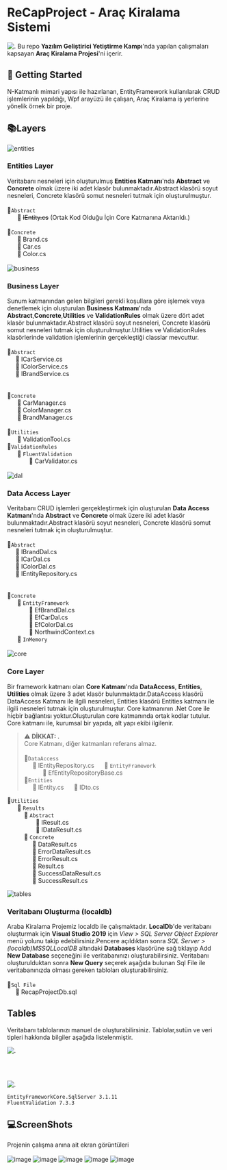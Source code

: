 # ReCapProject - Araç Kiralama Sistemi

![.](https://user-images.githubusercontent.com/77868230/107869922-c395d300-6ea4-11eb-9aab-12f9d5805555.png) 
Bu repo **Yazılım Geliştirici Yetiştirme Kampı**'nda yapılan çalışmaları kapsayan **Araç Kiralama Projesi**'ni içerir.
## :pushpin: Getting Started
N-Katmanlı mimari yapısı ile hazırlanan, EntityFramework kullanılarak CRUD işlemlerinin yapıldığı, Wpf arayüzü ile çalışan, Araç Kiralama iş yerlerine yönelik örnek bir proje.
## :books:Layers  
![entities](https://user-images.githubusercontent.com/77868230/107870096-c5609600-6ea6-11eb-82e6-8e797c8a3617.png)
### Entities Layer
Veritabanı nesneleri için oluşturulmuş **Entities Katmanı**'nda **Abstract** ve **Concrete** olmak üzere iki adet klasör bulunmaktadır.Abstract klasörü soyut nesneleri, Concrete klasörü somut nesneleri tutmak için oluşturulmuştur.  
<br>:file_folder:`Abstract`  
&nbsp;&nbsp;&nbsp;&nbsp;&nbsp;&nbsp;:page_facing_up: ~~IEntity.cs~~ (Ortak Kod Olduğu İçin Core Katmanına Aktarıldı.)
<br> <br> :file_folder:`Concrete`  
&nbsp;&nbsp;&nbsp;&nbsp;&nbsp;&nbsp;:page_facing_up: Brand.cs   <br />
&nbsp;&nbsp;&nbsp;&nbsp;&nbsp;&nbsp;:page_facing_up: Car.cs     <br />
&nbsp;&nbsp;&nbsp;&nbsp;&nbsp;&nbsp;:page_facing_up: Color.cs   <br />
<br>
![business](https://user-images.githubusercontent.com/77868230/107870095-c5609600-6ea6-11eb-901d-9e7c21c3b614.png)
###  Business Layer
Sunum katmanından gelen bilgileri gerekli koşullara göre işlemek veya denetlemek için oluşturulan **Business Katmanı**'nda **Abstract**,**Concrete**,**Utilities** ve **ValidationRules** olmak üzere dört adet klasör bulunmaktadır.Abstract klasörü soyut nesneleri, Concrete klasörü somut nesneleri tutmak için oluşturulmuştur.Utilities ve ValidationRules klasörlerinde validation işlemlerinin gerçekleştiği classlar mevcuttur.  
<br>:file_folder:`Abstract`  
&nbsp;&nbsp;&nbsp;&nbsp;&nbsp;:page_facing_up: ICarService.cs     <br />
&nbsp;&nbsp;&nbsp;&nbsp;&nbsp;:page_facing_up: IColorService.cs   <br />
&nbsp;&nbsp;&nbsp;&nbsp;&nbsp;:page_facing_up: IBrandService.cs   <br />
<br> <br> :file_folder:`Concrete`  
&nbsp;&nbsp;&nbsp;&nbsp;&nbsp;&nbsp;:page_facing_up: CarManager.cs       <br />
&nbsp;&nbsp;&nbsp;&nbsp;&nbsp;&nbsp;:page_facing_up: ColorManager.cs     <br />
&nbsp;&nbsp;&nbsp;&nbsp;&nbsp;&nbsp;:page_facing_up: BrandManager.cs     <br />
<br> :file_folder:`Utilities`  
&nbsp;&nbsp;&nbsp;&nbsp;&nbsp;&nbsp;:page_facing_up: ValidationTool.cs
<br> :file_folder:`ValidationRules`  
&nbsp;&nbsp;&nbsp;&nbsp;&nbsp;&nbsp;:file_folder: `FluentValidation`  
&nbsp;&nbsp;&nbsp;&nbsp;&nbsp;&nbsp;&nbsp;&nbsp;&nbsp;&nbsp;&nbsp;&nbsp;&nbsp;:page_facing_up: CarValidator.cs   
<br>
![dal](https://user-images.githubusercontent.com/77868230/107870097-c5f92c80-6ea6-11eb-90e2-4bbd7f36c561.png)
###  Data Access Layer
Veritabanı CRUD işlemleri gerçekleştirmek için oluşturulan **Data Access Katmanı**'nda **Abstract** ve **Concrete** olmak üzere iki adet klasör bulunmaktadır.Abstract klasörü soyut nesneleri, Concrete klasörü somut nesneleri tutmak için oluşturulmuştur.  
<br>:file_folder:`Abstract`  
&nbsp;&nbsp;&nbsp;&nbsp;&nbsp;:page_facing_up: IBrandDal.cs         <br />
&nbsp;&nbsp;&nbsp;&nbsp;&nbsp;:page_facing_up: ICarDal.cs           <br />
&nbsp;&nbsp;&nbsp;&nbsp;&nbsp;:page_facing_up: IColorDal.cs         <br />
&nbsp;&nbsp;&nbsp;&nbsp;&nbsp;:page_facing_up: IEntityRepository.cs <br />
<br> <br> :file_folder:`Concrete`  
&nbsp;&nbsp;&nbsp;&nbsp;&nbsp;&nbsp;:file_folder: `EntityFramework`    
&nbsp;&nbsp;&nbsp;&nbsp;&nbsp;&nbsp;&nbsp;&nbsp;&nbsp;&nbsp;&nbsp;&nbsp;&nbsp;:page_facing_up: EfBrandDal.cs        <br />
&nbsp;&nbsp;&nbsp;&nbsp;&nbsp;&nbsp;&nbsp;&nbsp;&nbsp;&nbsp;&nbsp;&nbsp;&nbsp;:page_facing_up: EfCarDal.cs          <br />
&nbsp;&nbsp;&nbsp;&nbsp;&nbsp;&nbsp;&nbsp;&nbsp;&nbsp;&nbsp;&nbsp;&nbsp;&nbsp;:page_facing_up: EfColorDal.cs        <br />
&nbsp;&nbsp;&nbsp;&nbsp;&nbsp;&nbsp;&nbsp;&nbsp;&nbsp;&nbsp;&nbsp;&nbsp;&nbsp;:page_facing_up: NorthwindContext.cs  <br />
&nbsp;&nbsp;&nbsp;&nbsp;&nbsp;&nbsp;:file_folder: `InMemory`    
<br>
![core](https://user-images.githubusercontent.com/77868230/107870091-c42f6900-6ea6-11eb-863e-63d30fa2128c.png)



###  Core Layer
Bir framework katmanı olan **Core Katmanı**'nda **DataAccess**, **Entities**, **Utilities** olmak üzere 3 adet klasör bulunmaktadır.DataAccess klasörü DataAccess Katmanı ile ilgili nesneleri, Entities klasörü Entities katmanı ile ilgili nesneleri tutmak için oluşturulmuştur. Core katmanının .Net Core ile hiçbir bağlantısı yoktur.Oluşturulan core katmanında ortak kodlar tutulur. Core katmanı ile, kurumsal bir yapıda, alt yapı ekibi ilgilenir.  
> **⚠ DİKKAT: .**  
> Core Katmanı, diğer katmanları referans almaz.
<br> <br> :file_folder:`DataAccess`  
&nbsp;&nbsp;&nbsp;&nbsp;&nbsp;:page_facing_up: IEntityRepository.cs
&nbsp;&nbsp;&nbsp;&nbsp;&nbsp;:file_folder: `EntityFramework`    
&nbsp;&nbsp;&nbsp;&nbsp;&nbsp;&nbsp;&nbsp;&nbsp;&nbsp;&nbsp;&nbsp;:page_facing_up: EfEntityRepositoryBase.cs
<br> :file_folder:`Entities`  
&nbsp;&nbsp;&nbsp;&nbsp;&nbsp;:page_facing_up: IEntity.cs
&nbsp;&nbsp;&nbsp;&nbsp;&nbsp;:page_facing_up: IDto.cs

:file_folder:`Utilities`  
&nbsp;&nbsp;&nbsp;&nbsp;&nbsp;&nbsp;:file_folder: `Results`  
&nbsp;&nbsp;&nbsp;&nbsp;&nbsp;&nbsp;&nbsp;&nbsp;&nbsp;&nbsp;:file_folder: `Abstract`  
&nbsp;&nbsp;&nbsp;&nbsp;&nbsp;&nbsp;&nbsp;&nbsp;&nbsp;&nbsp;&nbsp;&nbsp;&nbsp;&nbsp;&nbsp;&nbsp;&nbsp;:page_facing_up: IResult.cs <br />
&nbsp;&nbsp;&nbsp;&nbsp;&nbsp;&nbsp;&nbsp;&nbsp;&nbsp;&nbsp;&nbsp;&nbsp;&nbsp;&nbsp;&nbsp;&nbsp;&nbsp;:page_facing_up: IDataResult.cs  <br />
&nbsp;&nbsp;&nbsp;&nbsp;&nbsp;&nbsp;&nbsp;&nbsp;&nbsp;&nbsp;:file_folder: `Concrete`  
&nbsp;&nbsp;&nbsp;&nbsp;&nbsp;&nbsp;&nbsp;&nbsp;&nbsp;&nbsp;&nbsp;&nbsp;&nbsp;&nbsp;&nbsp;:page_facing_up: DataResult.cs <br />
&nbsp;&nbsp;&nbsp;&nbsp;&nbsp;&nbsp;&nbsp;&nbsp;&nbsp;&nbsp;&nbsp;&nbsp;&nbsp;&nbsp;&nbsp;:page_facing_up: ErrorDataResult.cs <br />
&nbsp;&nbsp;&nbsp;&nbsp;&nbsp;&nbsp;&nbsp;&nbsp;&nbsp;&nbsp;&nbsp;&nbsp;&nbsp;&nbsp;&nbsp;:page_facing_up: ErrorResult.cs <br />
&nbsp;&nbsp;&nbsp;&nbsp;&nbsp;&nbsp;&nbsp;&nbsp;&nbsp;&nbsp;&nbsp;&nbsp;&nbsp;&nbsp;&nbsp;:page_facing_up: Result.cs <br />
&nbsp;&nbsp;&nbsp;&nbsp;&nbsp;&nbsp;&nbsp;&nbsp;&nbsp;&nbsp;&nbsp;&nbsp;&nbsp;&nbsp;&nbsp;:page_facing_up: SuccessDataResult.cs <br />
&nbsp;&nbsp;&nbsp;&nbsp;&nbsp;&nbsp;&nbsp;&nbsp;&nbsp;&nbsp;&nbsp;&nbsp;&nbsp;&nbsp;&nbsp;:page_facing_up: SuccessResult.cs <br />

![tables](https://user-images.githubusercontent.com/77868230/107870093-c4c7ff80-6ea6-11eb-998a-6458f4feeacd.png)
### Veritabanı Oluşturma (localdb)
Araba Kiralama Projemiz localdb ile çalışmaktadır. **LocalDb**'de veritabanı oluşturmak için **Visual Studio 2019** için *View > SQL Server Object Explorer* menü yolunu takip edebilirsiniz.Pencere açıldıktan sonra *SQL Server > (localdb)MSSQLLocalDB* altındaki **Databases** klasörüne sağ tıklayıp Add **New Database** seçeneğini ile veritabanınızı oluşturabilirsiniz. Veritabanı oluşturulduktan sonra **New Query** seçerek aşağıda bulunan Sql File ile veritabanınızda olması gereken tabloları oluşturabilirsiniz.  
<br>
:file_folder:`Sql File`  
&nbsp;&nbsp;&nbsp;&nbsp;&nbsp;:page_facing_up: RecapProjectDb.sql
<br>
## Tables
Veritabanı tablolarınızı manuel de oluşturabilirsiniz. Tablolar,sutün ve veri tipleri hakkında bilgiler aşağıda listelenmiştir.   

![.](https://user-images.githubusercontent.com/77868230/107870677-7ec16a80-6eab-11eb-8f97-d8f367c49f0b.png)

<br><br>

![.](https://user-images.githubusercontent.com/77868230/107105506-d02c8280-6837-11eb-865f-b2f3b8f4e779.png)

```
EntityFrameworkCore.SqlServer 3.1.11
FluentValidation 7.3.3
```
## :computer:ScreenShots
Projenin çalışma anına ait ekran görüntüleri  <br> <br>
![image](https://user-images.githubusercontent.com/77868230/107650244-52310700-6c8f-11eb-8e11-5e974c97917c.png)
![image](https://user-images.githubusercontent.com/77868230/107650330-6c6ae500-6c8f-11eb-961d-96edc3c7184b.png)
![image](https://user-images.githubusercontent.com/77868230/107650393-80164b80-6c8f-11eb-98f2-d05a9d57617e.png)
![image](https://user-images.githubusercontent.com/77868230/107650516-9de3b080-6c8f-11eb-82b5-99ed1b097dab.png)
![image](https://user-images.githubusercontent.com/77868230/107650566-ad62f980-6c8f-11eb-9776-9b10432a06b7.png) 

